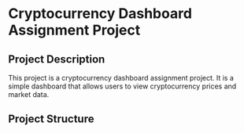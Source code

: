 # Cryptocurrency Dashboard Assignment Project

## Project Description

This project is a cryptocurrency dashboard assignment project. It is a simple dashboard that allows users to view cryptocurrency prices and market data.

## Project Structure
